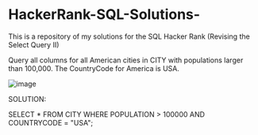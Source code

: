 # HackerRank-SQL-Solutions-
This is a repository of my solutions for the SQL Hacker Rank (Revising the Select Query II)


Query all columns for all American cities in CITY with populations larger than 100,000. The CountryCode for America is USA.

 ![image](https://user-images.githubusercontent.com/40796998/178380807-0559e899-ebdc-472f-ac44-f609eabc0713.png)


SOLUTION: 

SELECT * FROM CITY
WHERE POPULATION > 100000 AND COUNTRYCODE = "USA";
